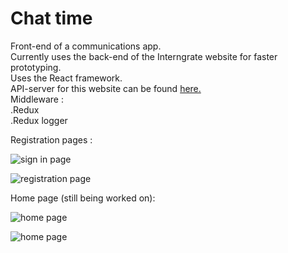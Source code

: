 # Chat time    

    
Front-end of a communications app.    
Currently uses the back-end of the Interngrate website for faster prototyping.        
Uses the React framework.    
API-server for this website can be found [here.](https://github.com/lincolnChoy/Chat-Time-API)    
Middleware :    
.Redux    
.Redux logger     

Registration pages :     

![sign in page](http://puu.sh/BG7mU/94e42315d2.jpg)    
    

![registration page](http://puu.sh/BG7ny/8bd1aa4870.jpg)    
    
Home page (still being worked on):    
    
![home page](http://puu.sh/BG7Ay/5f4bee41a0.jpg)    
    
![home page](http://puu.sh/BG7AL/a155933725.jpg)    



